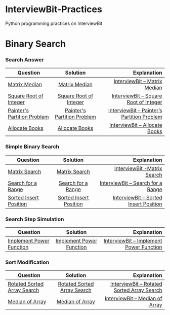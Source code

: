 # InterviewBit-Practices
Python programming practices on InterviewBit

# Binary Search
### Search Answer
| Question        | Solution           | Explanation  |
| ------------- |:-------------:| -----:|
| [Matrix Median](https://www.interviewbit.com/problems/matrix-median/)      | [Matrix Median](https://github.com/woodyko3234/InterviewBit-Practices/blob/master/Binary%20Search/Search%20Answer/Matrix_Median.py) | [InterviewBit – Matrix Median](https://python5566.wordpress.com/2019/03/21/interviewbit-matrix-median/) |
| [Square Root of Integer](https://www.interviewbit.com/problems/square-root-of-integer/) | [Square Root of Integer](https://github.com/woodyko3234/InterviewBit-Practices/blob/master/Binary%20Search/Search%20Answer/Square_Root_of_Integer.py) | [InterviewBit – Square Root of Integer](https://python5566.wordpress.com/2019/03/21/interviewbit-square-root-of-integer/) |
| [Painter's Partition Problem](https://www.interviewbit.com/problems/painters-partition-problem/) | [Painter's Partition Problem](https://github.com/woodyko3234/InterviewBit-Practices/blob/master/Binary%20Search/Search%20Answer/Painter's_Partition_Problem.py) | [InterviewBit – Painter’s Partition Problem](https://python5566.wordpress.com/2019/03/27/interviewbit-painters-partition-problem/) |
| [Allocate Books](https://www.interviewbit.com/problems/allocate-books/) |[Allocate Books](https://github.com/woodyko3234/InterviewBit-Practices/blob/master/Binary%20Search/Search%20Answer/Allocate_Books.py) | [InterviewBit – Allocate Books](https://python5566.wordpress.com/2019/03/30/interviewbit-allocate-books/) |

### Simple Binary Search
| Question        | Solution           | Explanation  |
| ------------- |:-------------:| -----:|
|[Matrix Search](https://www.interviewbit.com/problems/matrix-search/) | [Matrix Search](https://github.com/woodyko3234/InterviewBit-Practices/blob/master/Binary%20Search/Simple%20Binary%20Search/Matrix_Search.py) | [InterviewBit -Matrix Search](https://python5566.wordpress.com/2019/04/11/interviewbit-matrix-search/) |
|[Search for a Range](https://www.interviewbit.com/problems/search-for-a-range/) | [Search for a Range](https://github.com/woodyko3234/InterviewBit-Practices/blob/master/Binary%20Search/Simple%20Binary%20Search/Search_for_a_Range.py) | [InterviewBit – Search for a Range](https://python5566.wordpress.com/2019/04/12/interviewbit-search-for-a-range/) |
|[Sorted Insert Position](https://www.interviewbit.com/problems/sorted-insert-position/) | [Sorted Insert Position](https://github.com/woodyko3234/InterviewBit-Practices/blob/master/Binary%20Search/Simple%20Binary%20Search/Sorted_Insert_Position.py) | [InterviewBit – Sorted Insert Position](https://python5566.wordpress.com/2019/04/15/interviewbit-sorted-insert-position/) |

### Search Step Simulation
| Question        | Solution           | Explanation  |
| ------------- |:-------------:| -----:|
|[Implement Power Function](https://www.interviewbit.com/problems/implement-power-function/) | [Implement Power Function](https://github.com/woodyko3234/InterviewBit-Practices/blob/master/Binary%20Search/Search%20Step%20Simulation/Implement_Power_Function.py) | [InterviewBit – Implement Power Function](https://python5566.wordpress.com/2019/04/04/interviewbit-implement-power-function/) |

### Sort Modification
| Question        | Solution           | Explanation  |
| ------------- |:-------------:| -----:|
|[Rotated Sorted Array Search](https://www.interviewbit.com/problems/rotated-sorted-array-search/) | [Rotated Sorted Array Search](https://github.com/woodyko3234/InterviewBit-Practices/blob/master/Binary%20Search/Sort%20Modification/Rotated_Sorted_Array_Search.py) | [InterviewBit – Rotated Sorted Array Search](https://python5566.wordpress.com/2019/04/05/interviewbit-rotated-sorted-array-search/) |
|[Median of Array](https://www.interviewbit.com/problems/median-of-array/) | [Median of Array](https://github.com/woodyko3234/InterviewBit-Practices/blob/master/Binary%20Search/Sort%20Modification/Median_of_Array.py) | [InterviewBit – Median of Array](https://python5566.wordpress.com/2019/04/09/interviewbit-median-of-array/) |
